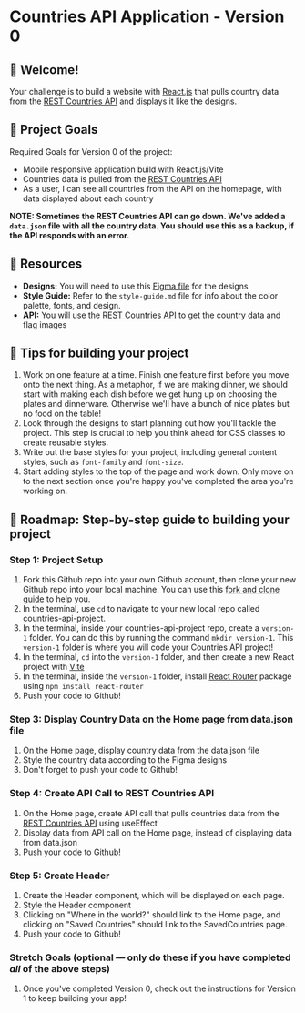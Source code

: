 # Countries API Application - Version 0

## 👋 Welcome!

Your challenge is to build a website with [React.js](https://reactjs.org) that pulls country data from the [REST Countries API](https://restcountries.com) and displays it like the designs.

## 🎯 Project Goals

Required Goals for Version 0 of the project:

- Mobile responsive application build with React.js/Vite
- Countries data is pulled from the [REST Countries API](https://restcountries.com)
- As a user, I can see all countries from the API on the homepage, with data displayed about each country

**NOTE: Sometimes the REST Countries API can go down. We've added a `data.json` file with all the country data. You should use this as a backup, if the API responds with an error.**

## 🔗 Resources

- **Designs:** You will need to use this [Figma file](https://www.figma.com/design/YuEMNteoQic0h6RRiYprpV/Countries-API-Project?node-id=1045-2&p=f&t=T2oSD2lU7TuxaG13-0) for the designs
- **Style Guide:** Refer to the `style-guide.md` file for info about the color palette, fonts, and design.
- **API:** You will use the [REST Countries API](https://restcountries.com) to get the country data and flag images

## 📝 Tips for building your project

1. Work on one feature at a time. Finish one feature first before you move onto the next thing. As a metaphor, if we are making dinner, we should start with making each dish before we get hung up on choosing the plates and dinnerware. Otherwise we'll have a bunch of nice plates but no food on the table!
2. Look through the designs to start planning out how you'll tackle the project. This step is crucial to help you think ahead for CSS classes to create reusable styles.
3. Write out the base styles for your project, including general content styles, such as `font-family` and `font-size`.
4. Start adding styles to the top of the page and work down. Only move on to the next section once you're happy you've completed the area you're working on.

## 🚀 Roadmap: Step-by-step guide to building your project

### Step 1: Project Setup

1. Fork this Github repo into your own Github account, then clone your new Github repo into your local machine. You can use this [fork and clone guide](https://docs.google.com/document/d/18jxCUA0bebCyYaIHy8aaKMgOQH4w5-b-iCGDWpV4K4M/edit?tab=t.55gk3qetux2a#heading=h.wbbot8ebr58a) to help you.
2. In the terminal, use `cd` to navigate to your new local repo called countries-api-project.
3. In the terminal, inside your countries-api-project repo, create a `version-1` folder. You can do this by running the command `mkdir version-1`. This `version-1` folder is where you will code your Countries API project!
4. In the terminal, `cd` into the `version-1` folder, and then create a new React project with [Vite](https://vite.dev/)
5. In the terminal, inside the `version-1` folder, install [React Router](https://reactrouter.com/home) package using `npm install react-router`
6. Push your code to Github!

### Step 3: Display Country Data on the Home page from data.json file

1. On the Home page, display country data from the data.json file
2. Style the country data according to the Figma designs
3. Don't forget to push your code to Github!

### Step 4: Create API Call to REST Countries API

1. On the Home page, create API call that pulls countries data from the [REST Countries API](https://restcountries.com) using useEffect
2. Display data from API call on the Home page, instead of displaying data from data.json
3. Push your code to Github!

### Step 5: Create Header

1. Create the Header component, which will be displayed on each page.
2. Style the Header component
3. Clicking on "Where in the world?" should link to the Home page, and clicking on "Saved Countries" should link to the SavedCountries page.
4. Push your code to Github!

### Stretch Goals (optional — only do these if you have completed _all_ of the above steps)

1. Once you've completed Version 0, check out the instructions for Version 1 to keep building your app!
